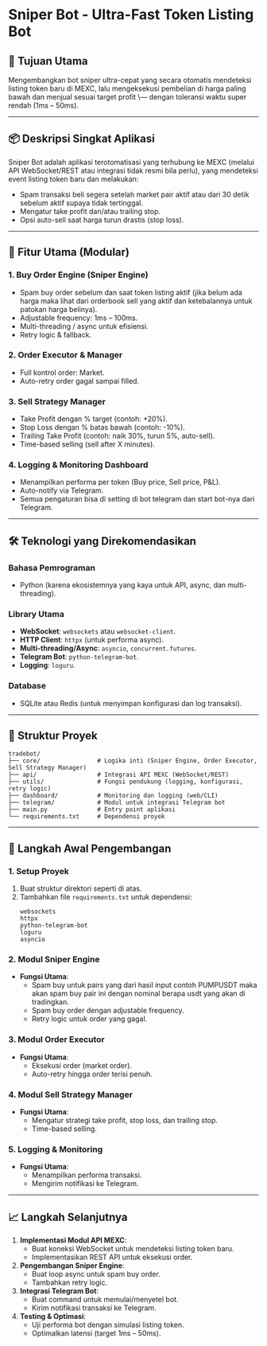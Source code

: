 # Sniper Bot - Ultra-Fast Token Listing Bot

## 🧠 **Tujuan Utama**
Mengembangkan bot sniper ultra-cepat yang secara otomatis mendeteksi listing token baru di MEXC, lalu mengeksekusi pembelian di harga paling bawah dan menjual sesuai target profit \\— dengan toleransi waktu super rendah (1ms – 50ms).

---

## 📦 **Deskripsi Singkat Aplikasi**
Sniper Bot adalah aplikasi terotomatisasi yang terhubung ke MEXC (melalui API WebSocket/REST atau integrasi tidak resmi bila perlu), yang mendeteksi event listing token baru dan melakukan:

- Spam transaksi beli segera setelah market pair aktif atau dari 30 detik sebelum aktif supaya tidak tertinggal.
- Mengatur take profit dan/atau trailing stop.
- Opsi auto-sell saat harga turun drastis (stop loss).

---

## 🔧 **Fitur Utama (Modular)**

### 1. **Buy Order Engine (Sniper Engine)**
- Spam buy order sebelum dan saat token listing aktif (jika belum ada harga maka lihat dari orderbook sell yang aktif dan ketebalannya untuk patokan harga belinya).
- Adjustable frequency: 1ms – 100ms.
- Multi-threading / async untuk efisiensi.
- Retry logic & fallback.

### 2. **Order Executor & Manager**
- Full kontrol order: Market.
- Auto-retry order gagal sampai filled.

### 3. **Sell Strategy Manager**
- Take Profit dengan % target (contoh: +20%).
- Stop Loss dengan % batas bawah (contoh: -10%).
- Trailing Take Profit (contoh: naik 30%, turun 5%, auto-sell).
- Time-based selling (sell after X minutes).

### 4. **Logging & Monitoring Dashboard**
- Menampilkan performa per token (Buy price, Sell price, P&L).
- Auto-notify via Telegram.
- Semua pengaturan bisa di setting di bot telegram dan start bot-nya dari Telegram.

---

## 🛠️ **Teknologi yang Direkomendasikan**

### **Bahasa Pemrograman**
- Python (karena ekosistemnya yang kaya untuk API, async, dan multi-threading).

### **Library Utama**
- **WebSocket**: `websockets` atau `websocket-client`.
- **HTTP Client**: `httpx` (untuk performa async).
- **Multi-threading/Async**: `asyncio`, `concurrent.futures`.
- **Telegram Bot**: `python-telegram-bot`.
- **Logging**: `loguru`.

### **Database**
- SQLite atau Redis (untuk menyimpan konfigurasi dan log transaksi).

---

## 📂 **Struktur Proyek**
```
tradebot/
├── core/                # Logika inti (Sniper Engine, Order Executor, Sell Strategy Manager)
├── api/                 # Integrasi API MEXC (WebSocket/REST)
├── utils/               # Fungsi pendukung (logging, konfigurasi, retry logic)
├── dashboard/           # Monitoring dan logging (web/CLI)
├── telegram/            # Modul untuk integrasi Telegram bot
├── main.py              # Entry point aplikasi
└── requirements.txt     # Dependensi proyek
```

---

## 🚀 **Langkah Awal Pengembangan**

### **1. Setup Proyek**
1. Buat struktur direktori seperti di atas.
2. Tambahkan file `requirements.txt` untuk dependensi:
   ```plaintext
   websockets
   httpx
   python-telegram-bot
   loguru
   asyncio
   ```

### **2. Modul Sniper Engine**
- **Fungsi Utama**:
  - Spam buy untuk pairs yang dari hasil input contoh PUMPUSDT maka akan spam buy pair ini dengan nominal berapa usdt yang akan di tradingkan.
  - Spam buy order dengan adjustable frequency.
  - Retry logic untuk order yang gagal.

### **3. Modul Order Executor**
- **Fungsi Utama**:
  - Eksekusi order (market order).
  - Auto-retry hingga order terisi penuh.

### **4. Modul Sell Strategy Manager**
- **Fungsi Utama**:
  - Mengatur strategi take profit, stop loss, dan trailing stop.
  - Time-based selling.

### **5. Logging & Monitoring**
- **Fungsi Utama**:
  - Menampilkan performa transaksi.
  - Mengirim notifikasi ke Telegram.

---

## 📈 **Langkah Selanjutnya**
1. **Implementasi Modul API MEXC**:
   - Buat koneksi WebSocket untuk mendeteksi listing token baru.
   - Implementasikan REST API untuk eksekusi order.
2. **Pengembangan Sniper Engine**:
   - Buat loop async untuk spam buy order.
   - Tambahkan retry logic.
3. **Integrasi Telegram Bot**:
   - Buat command untuk memulai/menyetel bot.
   - Kirim notifikasi transaksi ke Telegram.
4. **Testing & Optimasi**:
   - Uji performa bot dengan simulasi listing token.
   - Optimalkan latensi (target 1ms – 50ms).
